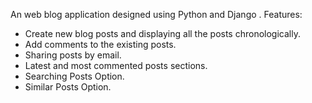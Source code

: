 An web blog application designed using Python and Django .
Features:
* Create new blog posts and displaying all the posts chronologically.
* Add comments to the existing posts.
* Sharing posts by email.
* Latest and most commented posts sections.
* Searching Posts Option.
* Similar Posts Option.
